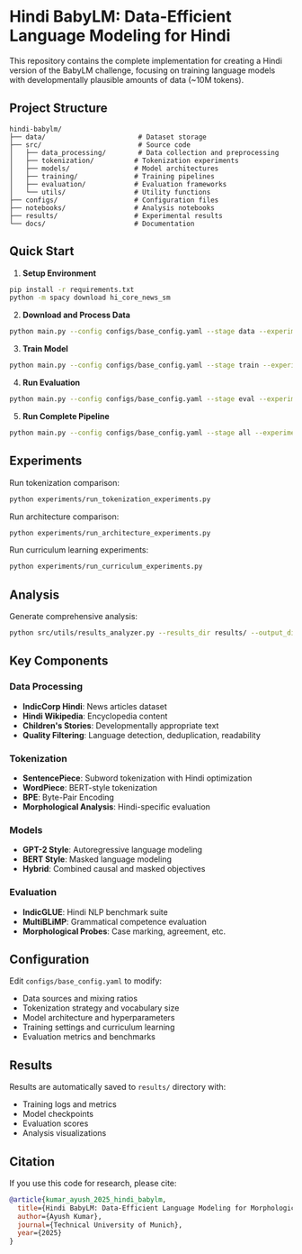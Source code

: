 # Hindi BabyLM: Data-Efficient Language Modeling for Hindi

This repository contains the complete implementation for creating a Hindi version of the BabyLM challenge, focusing on training language models with developmentally plausible amounts of data (~10M tokens).

## Project Structure

```
hindi-babylm/
├── data/                       # Dataset storage
├── src/                        # Source code
│   ├── data_processing/        # Data collection and preprocessing
│   ├── tokenization/          # Tokenization experiments
│   ├── models/                # Model architectures
│   ├── training/              # Training pipelines
│   ├── evaluation/            # Evaluation frameworks
│   └── utils/                 # Utility functions
├── configs/                   # Configuration files
├── notebooks/                 # Analysis notebooks
├── results/                   # Experimental results
└── docs/                      # Documentation
```

## Quick Start

1. **Setup Environment**
```bash
pip install -r requirements.txt
python -m spacy download hi_core_news_sm
```

2. **Download and Process Data**
```bash
python main.py --config configs/base_config.yaml --stage data --experiment_name hindi_babylm_baseline
```

3. **Train Model**
```bash  
python main.py --config configs/base_config.yaml --stage train --experiment_name hindi_babylm_baseline
```

4. **Run Evaluation**
```bash
python main.py --config configs/base_config.yaml --stage eval --experiment_name hindi_babylm_baseline
```

5. **Run Complete Pipeline**
```bash
python main.py --config configs/base_config.yaml --stage all --experiment_name hindi_babylm_baseline
```

## Experiments

Run tokenization comparison:
```bash
python experiments/run_tokenization_experiments.py
```

Run architecture comparison:  
```bash
python experiments/run_architecture_experiments.py
```

Run curriculum learning experiments:
```bash
python experiments/run_curriculum_experiments.py
```

## Analysis

Generate comprehensive analysis:
```bash
python src/utils/results_analyzer.py --results_dir results/ --output_dir analysis/
```

## Key Components

### Data Processing
- **IndicCorp Hindi**: News articles dataset
- **Hindi Wikipedia**: Encyclopedia content
- **Children's Stories**: Developmentally appropriate text
- **Quality Filtering**: Language detection, deduplication, readability

### Tokenization  
- **SentencePiece**: Subword tokenization with Hindi optimization
- **WordPiece**: BERT-style tokenization
- **BPE**: Byte-Pair Encoding
- **Morphological Analysis**: Hindi-specific evaluation

### Models
- **GPT-2 Style**: Autoregressive language modeling
- **BERT Style**: Masked language modeling  
- **Hybrid**: Combined causal and masked objectives

### Evaluation
- **IndicGLUE**: Hindi NLP benchmark suite
- **MultiBLiMP**: Grammatical competence evaluation
- **Morphological Probes**: Case marking, agreement, etc.

## Configuration

Edit `configs/base_config.yaml` to modify:
- Data sources and mixing ratios
- Tokenization strategy and vocabulary size
- Model architecture and hyperparameters
- Training settings and curriculum learning
- Evaluation metrics and benchmarks

## Results

Results are automatically saved to `results/` directory with:
- Training logs and metrics
- Model checkpoints  
- Evaluation scores
- Analysis visualizations

## Citation

If you use this code for research, please cite:

```bibtex
@article{kumar_ayush_2025_hindi_babylm,
  title={Hindi BabyLM: Data-Efficient Language Modeling for Morphologically Rich Languages},
  author={Ayush Kumar},
  journal={Technical University of Munich},
  year={2025}
}
```
